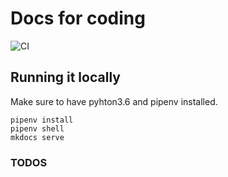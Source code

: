 # Docs for coding
![CI](https://github.com/tristankrass/docs.tristan.ee/workflows/CI/badge.svg)

## Running it locally
Make sure to have pyhton3.6 and pipenv installed.
```
pipenv install
pipenv shell
mkdocs serve 
```


### TODOS